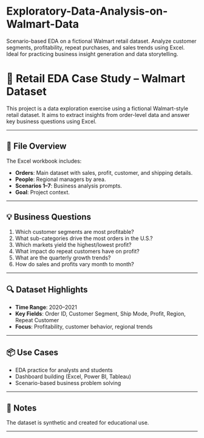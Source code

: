 # Exploratory-Data-Analysis-on-Walmart-Data
Scenario-based EDA on a fictional Walmart retail dataset. Analyze customer segments, profitability, repeat purchases, and sales trends using Excel. Ideal for practicing business insight generation and data storytelling.
# 🛒 Retail EDA Case Study – Walmart Dataset

This project is a data exploration exercise using a fictional Walmart-style retail dataset. It aims to extract insights from order-level data and answer key business questions using Excel.

---

## 📁 File Overview

The Excel workbook includes:

- **Orders**: Main dataset with sales, profit, customer, and shipping details.
- **People**: Regional managers by area.
- **Scenarios 1–7**: Business analysis prompts.
- **Goal**: Project context.

---

## 💡 Business Questions

1. Which customer segments are most profitable?
2. What sub-categories drive the most orders in the U.S.?
3. Which markets yield the highest/lowest profit?
4. What impact do repeat customers have on profit?
5. What are the quarterly growth trends?
6. How do sales and profits vary month to month?

---

## 🔍 Dataset Highlights

- **Time Range**: 2020–2021  
- **Key Fields**: Order ID, Customer Segment, Ship Mode, Profit, Region, Repeat Customer  
- **Focus**: Profitability, customer behavior, regional trends

---

## 📦 Use Cases

- EDA practice for analysts and students
- Dashboard building (Excel, Power BI, Tableau)
- Scenario-based business problem solving

---

## 📌 Notes

The dataset is synthetic and created for educational use.

---

